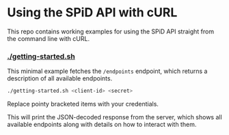 # Using the SPiD API with cURL

This repo contains working examples for using the SPiD API straight
from the command line with cURL.

### [./getting-started.sh](getting-started.sh)

This minimal example fetches the `/endpoints` endpoint, which returns
a description of all available endpoints.

```sh
./getting-started.sh <client-id> <secret>
```

Replace pointy bracketed items with your credentials.

This will print the JSON-decoded response from the server, which shows all
available endpoints along with details on how to interact with them.
